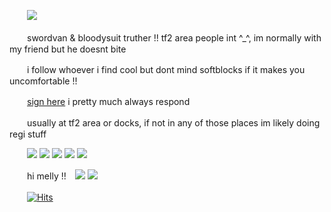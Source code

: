 　　![](https://files.catbox.moe/f5cn4v.png)
  
　　swordvan & bloodysuit truther !! tf2 area people int ^_^, im normally with my friend but he doesnt bite 

　　i follow whoever i find cool but dont mind softblocks if it makes you uncomfortable !!
  
　　[sign here](https://retrospring.net/@coffeencola) i pretty much always respond

　　usually at tf2 area or docks, if not in any of those places im likely doing regi stuff

　　![](https://files.catbox.moe/y2g22p.gif) ![](https://files.catbox.moe/iybrbt.gif) ![](https://files.catbox.moe/tdybon.png) ![](https://files.catbox.moe/ow7zxr.gif) ![](https://files.catbox.moe/3kdfnb.gif)
  
　　hi melly !!　![](https://files.catbox.moe/9pkr0n.gif) ![](https://files.catbox.moe/2j162b.gif)

　　[![Hits](https://hits.seeyoufarm.com/api/count/incr/badge.svg?url=https%3A%2F%2Fgithub.com%2Fgjbae1212%2Fhit-counter&count_bg=%23000000&title_bg=%2332523D&icon=&icon_color=%23E7E7E7&title=views&edge_flat=false)](https://hits.seeyoufarm.com)
















